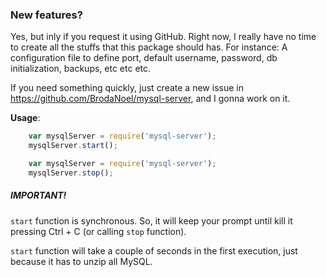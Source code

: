 ### New features?
Yes, but inly if you request it using GitHub.
Right now, I really have no time to create all the stuffs that this package should has. For instance: A configuration file to define port, default username, password, db initialization, backups, etc etc etc.

If you need something quickly, just create a new issue in https://github.com/BrodaNoel/mysql-server, and I gonna work on it.

**Usage**:

```javascript
	var mysqlServer = require('mysql-server');
	mysqlServer.start();
```

```javascript
	var mysqlServer = require('mysql-server');
	mysqlServer.stop();
```

##### IMPORTANT!
`start` function is synchronous. So, it will keep your prompt until kill it pressing Ctrl + C (or calling `stop` function).

`start` function will take a couple of seconds in the first execution, just because it has to unzip all MySQL.
